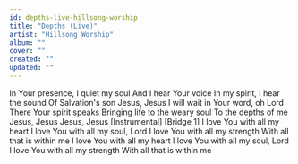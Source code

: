 ```yaml
---
id: depths-live-hillsong-worship
title: "Depths (Live)"
artist: "Hillsong Worship"
album: ""
cover: ""
created: ""
updated: ""
---
```


In Your presence, I quiet my soul
And I hear Your voice
In my spirit, I hear the sound
Of Salvation's son
Jesus, Jesus
I will wait in Your word, oh Lord
There Your spirit speaks
Bringing life to the weary soul
To the depths of me
Jesus, Jesus
Jesus, Jesus
[Instrumental]
[Bridge 1]
I love You with all my heart
I love You with all my soul, Lord
I love You with all my strength
With all that is within me
I love You with all my heart
I love You with all my soul, Lord
I love You with all my strength
With all that is within me